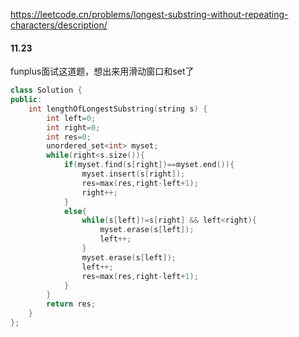 https://leetcode.cn/problems/longest-substring-without-repeating-characters/description/

#### 11.23
funplus面试这道题，想出来用滑动窗口和set了
```c++
class Solution {
public:
    int lengthOfLongestSubstring(string s) {
        int left=0;
        int right=0;
        int res=0;
        unordered_set<int> myset;
        while(right<s.size()){
            if(myset.find(s[right])==myset.end()){
                myset.insert(s[right]);
                res=max(res,right-left+1);
                right++;
            }
            else{
                while(s[left]!=s[right] && left<right){
                    myset.erase(s[left]);
                    left++;
                }
                myset.erase(s[left]);
                left++;
                res=max(res,right-left+1);
            }
        }
        return res;
    }
};
```
